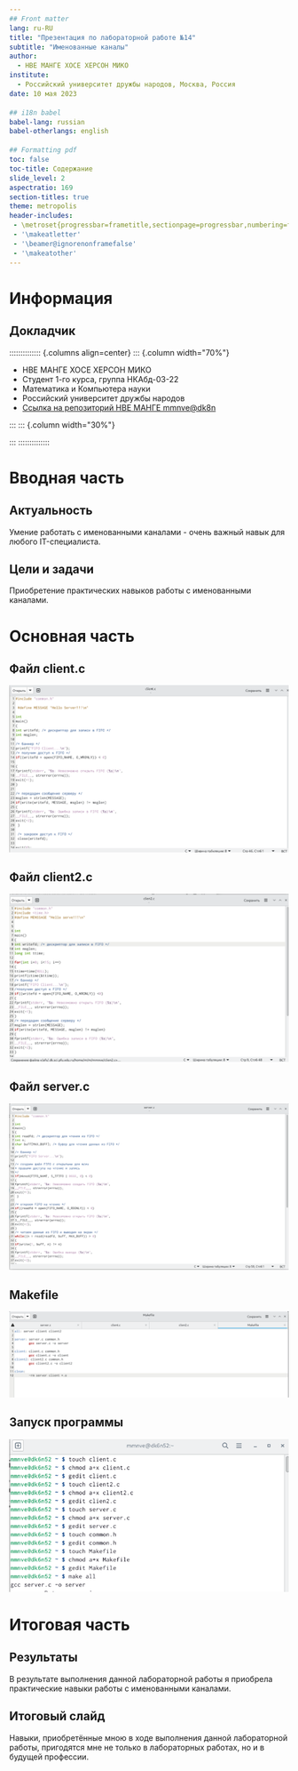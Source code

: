 ```yaml
---
## Front matter
lang: ru-RU
title: "Презентация по лабораторной работе №14"
subtitle: "Именованные каналы"
author:
  - НВЕ МАНГЕ ХОСЕ ХЕРСОН МИКО
institute:
  - Российский университет дружбы народов, Москва, Россия
date: 10 мая 2023

## i18n babel
babel-lang: russian
babel-otherlangs: english

## Formatting pdf
toc: false
toc-title: Содержание
slide_level: 2
aspectratio: 169
section-titles: true
theme: metropolis
header-includes:
 - \metroset{progressbar=frametitle,sectionpage=progressbar,numbering=fraction}
 - '\makeatletter'
 - '\beamer@ignorenonframefalse'
 - '\makeatother'
---
```


# Информация

## Докладчик

:::::::::::::: {.columns align=center}
::: {.column width="70%"}

  * НВЕ МАНГЕ ХОСЕ ХЕРСОН МИКО
  * Студент 1-го курса, группа НКАбд-03-22
  * Математика и Компьютера науки
  * Российский университет дружбы народов
  * [Ссылка на репозиторий НВЕ МАНГЕ mmnve@dk8n](https://github.com/josegersonmikonve/study_2022-2023_os-intro)

:::
::: {.column width="30%"}


:::
::::::::::::::

# Вводная часть

## Актуальность

  Умение работать с именованными каналами - очень важный навык для любого IT-специалиста.

## Цели и задачи

  Приобретение практических навыков работы с именованными каналами.

# Основная часть

## Файл client.c
  
![](image/1.png)

## Файл client2.c

![](image/2.png)

## Файл server.c

![](image/3.png)

## Makefile
  
![](image/4.png)

## Запуск программы
  
![](image/5.png)

# Итоговая часть

## Результаты

  В результате выполнения данной лабораторной работы я приобрела практические навыки работы с именованными каналами.

## Итоговый слайд

  Навыки, приобретённые мною в ходе выполнения данной лабораторной работы, пригодятся мне не только в лабораторных работах, но и в будущей профессии.
